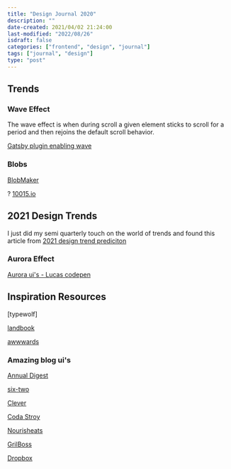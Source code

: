 ```yaml
---
title: "Design Journal 2020"
description: ""
date-created: 2021/04/02 21:24:00
last-modified: "2022/08/26"
isdraft: false
categories: ["frontend", "design", "journal"]
tags: ["journal", "design"]
type: "post"
---
```


## Trends

### Wave Effect

The wave effect is when during scroll a given element sticks to scroll for a period and then rejoins the default scroll behavior.

[Gatsby plugin enabling wave](https://www.gatsbyjs.com/plugins/gatsby-theme-waves/?=scroll)

### Blobs

[BlobMaker](https://www.blobmaker.app/)

? [10015.io](https://10015.io/tools/svg-blob-generator)

## 2021 Design Trends

I just did my semi quarterly touch on the world of trends and found this article from [2021 design trend prediciton](https://uxmisfit.com/2020/12/16/ui-design-trends-for-2021-predictions/)

### Aurora Effect

[ Aurora ui's - Lucas codepen](https://codepen.io/LucasZapico/pen/vYxEjwJ)

## Inspiration Resources

[typewolf]

[landbook](https://land-book.com/)

[awwwards]()

### Amazing blog ui's

[Annual Digest](https://2019.curatemag.co/)

[six-two](https://www.contiki.com/six-two/)

[Clever](https://www.architecturaldigest.com/clever)

[Coda Stroy](https://codastory.com/)

[Nourisheats](https://nourisheats.co/eats-treats/)

[GrilBoss](https://www.girlboss.com/)

[Dropbox](https://blog.dropbox.com/)
